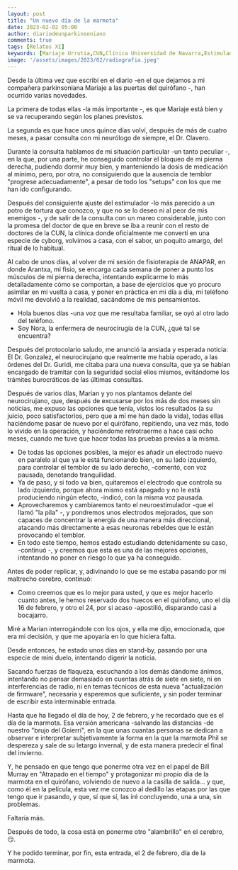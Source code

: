 ```yaml
---
layout: post
title: "Un nuevo día de la marmota"
date: 2023-02-02 05:00
author: diariodeunparkinsoniano
comments: true
tags: [Relatos XI] 
keywords: [Mariaje Urrutia,CUN,Clínica Universidad de Navarra,Estimulador neuronal,día de la marmota,Bill Murray,Atrapado en el tiempo,DBS,Deep Brain Stimulation]
image: '/assets/images/2023/02/radiografia.jpeg'
---
```

Desde la última vez que escribí en el diario -en el que dejamos a mi compañera parkinsoniana Mariaje a las puertas del quirófano -, han ocurrido varias novedades.

La primera de todas ellas -la más importante -, es que Mariaje está bien y se va recuperando según los planes previstos.

La segunda es que hace unos quince días volví, después de más de cuatro meses, a pasar consulta con mi neurólogo de siempre, el Dr. Clavero. 

Durante la consulta hablamos de mi situación particular -un tanto peculiar -, en la que, por una parte, he conseguido controlar el bloqueo de mi pierna derecha, pudiendo dormir muy bien, y manteniendo la dosis de medicación al mínimo, pero, por otra, no consiguiendo que la ausencia de temblor "progrese adecuadamente", a pesar de todo los "setups" con los que me han ido configurando.

Después del consiguiente ajuste del estimulador -lo más parecido a un potro de tortura que conozco, y que no se lo deseo ni al peor de mis enemigos -, y de salir de la consulta con un mareo considerable, junto con la promesa del doctor de que en breve se iba a reunir con el resto de doctores de la CUN, la clínica donde oficialmente me convertí en una especie de cyborg, volvimos a casa, con el sabor, un poquito amargo, del ritual de lo habitual.  

Al cabo de unos días, al volver de mi sesión de fisioterapia de ANAPAR, en donde Arantxa, mi fisio, se encarga cada semana de poner a punto los músculos de mi pierna derecha, intentando explicarme lo más detalladamente cómo se comportan, a base de ejercicios que yo procuro asimilar en mi vuelta a casa, y poner en práctica en mi día a día, mi teléfono móvil me devolvió a la realidad, sacándome de mis pensamientos.

- Hola buenos días -una voz que me resultaba familiar, se oyó al otro lado del teléfono.
- Soy Nora, la enfermera de neurocirugía de la CUN, ¿qué tal se encuentra?

Después del protocolario saludo, me anunció la ansiada y esperada noticia: El Dr. Gonzalez, el neurocirujano que realmente me había operado, a las órdenes del Dr. Guridi, me citaba para una nueva consulta, que ya se habían encargado de tramitar con la seguridad social ellos mismos, evitándome los trámites burocráticos de las últimas consultas.

Después de varios días, Marian y yo nos plantamos delante del neurocirujano, que, después de excusarse por los más de dos meses sin noticias, me expuso las opciones que tenía, vistos los resultados (a su juicio, poco satisfactorios, pero que a mí me han dado la vida), todas ellas haciéndome pasar de nuevo por el quirófano, repitiendo, una vez más, todo lo vivido en la operación, y haciéndome retrotraerme a hace casi ocho meses, cuando me tuve que hacer todas las pruebas previas a la misma.

- De todas las opciones posibles, la mejor es añadir un electrodo nuevo en paralelo al que ya le está funcionando bien, en su lado izquierdo, para controlar el temblor de su lado derecho, -comentó, con voz pausada, denotando tranquilidad.
- Ya de paso, y si todo va bien, quitaremos el electrodo que controla su lado izquierdo, porque ahora mismo está apagado y no le está produciendo ningún efecto, -indicó, con la misma voz pausada.
- Aprovecharemos y cambiaremos tanto el neuroestimulador -que el llamó "la pila" -, y pondremos unos electrodos mejorados, que son capaces de concentrar la energía de una manera más direccional, atacando más directamente a esas neuronas rebeldes que le están provocando el temblor.
- En todo este tiempo, hemos estado estudiando detenidamente su caso, -continuó -, y creemos que esta es una de las mejores opciones, intentando no poner en riesgo lo que ya ha conseguido.

Antes de poder replicar, y, adivinando lo que se me estaba pasando por mi maltrecho cerebro, continuó:

- Como creemos que es lo mejor para usted, y que es mejor hacerlo cuanto antes, le hemos reservado dos huecos en el quirófano, uno el día 16 de febrero, y otro el 24, por si acaso -apostilló, disparando casi a bocajarro.

Miré a Marian interrogándole con los ojos, y ella me dijo, emocionada, que era mi decisión, y que me apoyaría en lo que hiciera falta.

Desde entonces, he estado unos días en stand-by, pasando por una especie de mini duelo, intentando digerir la noticia.

Sacando fuerzas de flaqueza, escuchando a los demás dándome ánimos, intentando no pensar demasiado en cuentas atrás de siete en siete, ni en interferencias de radio, ni en temas técnicos de esta nueva "actualización de firmware", necesaria y esperemos que suficiente, y sin poder terminar de escribir esta interminable entrada.

Hasta que ha llegado el día de hoy, 2 de febrero, y he recordado que es el día de la marmota. Esa versión americana -salvando las distancias -de nuestro "brujo del Goierri", en la que unas cuantas personas se dedican a observar e interpretar subjetivamente la forma en la que la marmota Phil se despereza y sale de su letargo invernal, y de esta manera predecir el final del invierno.

Y, he pensado en que tengo que ponerme otra vez en el papel de Bill Murray en "Atrapado en el tiempo" y protagonizar mi propio día de la marmota en el quirófano, volviendo de nuevo a la casilla de salida... y que, como él en la película, esta vez me conozco al dedillo las etapas por las que tengo que ir pasando, y que, sí que sí, las iré concluyendo, una a una, sin problemas.

Faltaría más.

Después de todo, la cosa está en ponerme otro "alambrillo" en el cerebro, 😏.

Y he podido terminar, por fin, esta entrada, el 2 de febrero, día de la marmota.